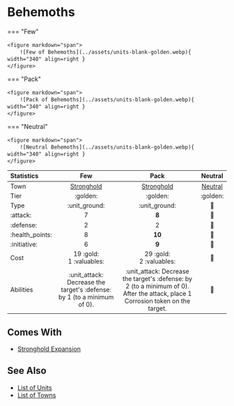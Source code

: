 # Behemoths

=== "Few"

    <figure markdown="span">
        ![Few of Behemoths](../assets/units-blank-golden.webp){ width="340" align=right }
    </figure>

=== "Pack"

    <figure markdown="span">
        ![Pack of Behemoths](../assets/units-blank-golden.webp){ width="340" align=right }
    </figure>

=== "Neutral"

    <figure markdown="span">
        ![Neutral Behemoths](../assets/units-blank-golden.webp){ width="340" align=right }
    </figure>


| Statistics | Few | Pack | Neutral |
| :--- | :---: | :---: | :---: |
| Town | [Stronghold](../towns/stronghold.md) | [Stronghold](../towns/stronghold.md) | [Neutral](../towns/neutral.md) |
| Tier | :golden: | :golden: | :golden: |
| Type | :unit_ground: | :unit_ground: | 🚧 |
| :attack: | 7 | **8** | 🚧 |
| :defense: | 2 | 2 | 🚧 |
| :health_points: | 8 | **10** | 🚧 |
| :initiative: | 6 | **9** | 🚧 |
| Cost | 19 :gold:<br>1 :valuables: | 29 :gold:<br>2 :valuables: | 🚧 |
| Abilities | :unit_attack: Decrease the target's :defense: by 1 (to a minimum of 0). | :unit_attack: Decrease the target's :defense: by 2 (to a minimum of 0). After the attack, place 1 Corrosion token on the target. | 🚧 |


## Comes With

- [Stronghold Expansion](../content/stronghold_expansion.md)


## See Also

- [List of Units](index.md)
- [List of Towns](../towns/index.md)